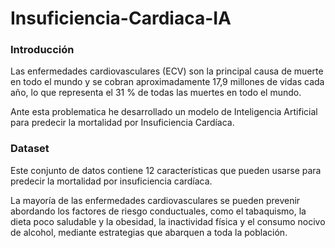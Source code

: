 # Insuficiencia-Cardiaca-IA

### Introducción
Las enfermedades cardiovasculares (ECV) son la principal causa de muerte en todo el mundo y se cobran aproximadamente 17,9 millones de vidas cada año, lo que representa el 31 % de todas las muertes en todo el mundo.

Ante esta problematica he desarrollado un modelo de Inteligencia Artificial para predecir la mortalidad por Insuficiencia Cardíaca.

### Dataset

Este conjunto de datos contiene 12 características que pueden usarse para predecir la mortalidad por insuficiencia cardíaca.

La mayoría de las enfermedades cardiovasculares se pueden prevenir abordando los factores de riesgo conductuales, como el tabaquismo, la dieta poco saludable y la obesidad, la inactividad física y el consumo nocivo de alcohol, mediante estrategias que abarquen a toda la población.
